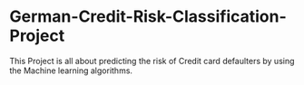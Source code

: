 # German-Credit-Risk-Classification-Project
This Project is all about predicting the risk of Credit card defaulters by using the Machine learning algorithms.
